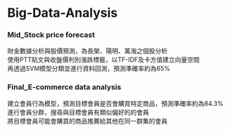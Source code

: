 # Big-Data-Analysis

### Mid_Stock price forecast
財金數據分析與股價預測，為長榮、陽明、萬海之個股分析 <br>
使用PTT貼文與收盤價判別漲跌標籤，以TF-IDF及卡方值建立向量空間 <br>
再透過SVM模型分類並進行資料回測，預測準確率約為65%

### Final_E-commerce data analysis
建立會員行為模型，預測目標會員是否會購買特定商品，預測準確率約為84.3% <br>
進行會員分群，搜尋與目標會員有類似偏好的的會員 <br>
將目標會員可能會購買的商品推薦給其他在同一群集的會員
